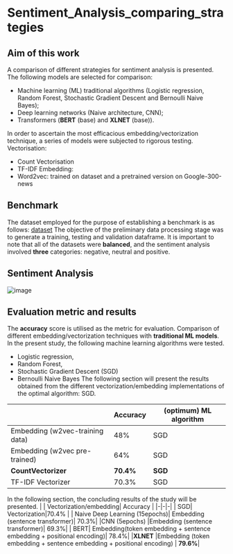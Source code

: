# Sentiment_Analysis_comparing_strategies



## Aim of this work
A comparison of different strategies for sentiment analysis is presented.
The following models are selected for comparison:
-	Machine learning (ML) traditional algorithms (Logistic regression, Random Forest, Stochastic Gradient Descent and Bernoulli Naive Bayes);
-	Deep learning networks (Naive architecture, CNN);
-	Transformers (**BERT** (base) and **XLNET** (base)).

In order to ascertain the most efficacious embedding/vectorization technique, a series of models were subjected to rigorous testing.
Vectorisation:
- Count Vectorisation
- TF-IDF
Embedding:
- Word2vec: trained on dataset and a pretrained version on Google-300-news

## Benchmark
The dataset employed for the purpose of establishing a benchmark is as follows: [dataset](https://www.kaggle.com/datasets/abhi8923shriv/sentiment-analysis-dataset/data)
The objective of the preliminary data processing stage was to generate a training, testing and validation dataframe. 
It is important to note that all of the datasets were **balanced**, and the sentiment analysis involved **three** categories: negative, neutral and positive.

## Sentiment Analysis

![image](https://github.com/user-attachments/assets/2ba53663-f084-4b08-b18c-f512381cbcb5)



## Evaluation metric and results
The **accuracy** score is utilised as the metric for evaluation.
Comparison of different embedding/vectorization techniques with **traditional ML models**.
In the present study, the following machine learning algorithms were tested.
- Logistic regression,
- Random Forest,
- Stochastic Gradient Descent (SGD)
- Bernoulli Naive Bayes
The following section will present the results obtained from the different vectorization/embedding implementations of the optimal algorithm: SGD.

| | Accuracy | (optimum) ML algorithm | 
|-|-|-| 
| Embedding (w2vec-training data) |  48%    | SGD | 
| Embedding (w2vec pre-trained) |    64%    | SGD |
| **CountVectorizer** |   **70.4%**   | **SGD** |
| TF-IDF Vectorizer|               70.3%    | SGD |


In the following section, the concluding results of the study will be presented.
| | Vectorization/embedding| Accuracy | 
|-|-|-|
| SGD| Vectorization|70.4% |
| Naive Deep Learning (15epochs)| Embedding (sentence transformer)| 70.3%|
|CNN (5epochs) |Embedding (sentence transformer)| 69.3%|
| BERT| Embedding(token embedding + sentence embedding + positional encoding)| 78.4%|
|**XLNET** |Embedding (token embedding + sentence embedding + positional encoding) | **79.6%**|      



